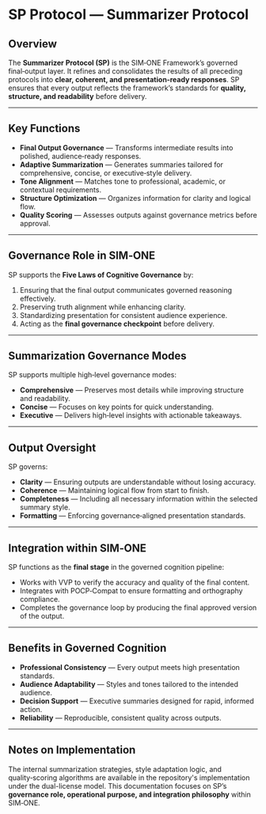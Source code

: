 # SP Protocol — Summarizer Protocol

## Overview

The **Summarizer Protocol (SP)** is the SIM‑ONE Framework’s governed final‑output layer.
It refines and consolidates the results of all preceding protocols into **clear, coherent, and presentation‑ready responses**.
SP ensures that every output reflects the framework’s standards for **quality, structure, and readability** before delivery.

---

## Key Functions

* **Final Output Governance** — Transforms intermediate results into polished, audience‑ready responses.
* **Adaptive Summarization** — Generates summaries tailored for comprehensive, concise, or executive‑style delivery.
* **Tone Alignment** — Matches tone to professional, academic, or contextual requirements.
* **Structure Optimization** — Organizes information for clarity and logical flow.
* **Quality Scoring** — Assesses outputs against governance metrics before approval.

---

## Governance Role in SIM‑ONE

SP supports the **Five Laws of Cognitive Governance** by:

1. Ensuring that the final output communicates governed reasoning effectively.
2. Preserving truth alignment while enhancing clarity.
3. Standardizing presentation for consistent audience experience.
4. Acting as the **final governance checkpoint** before delivery.

---

## Summarization Governance Modes

SP supports multiple high‑level governance modes:

* **Comprehensive** — Preserves most details while improving structure and readability.
* **Concise** — Focuses on key points for quick understanding.
* **Executive** — Delivers high‑level insights with actionable takeaways.

---

## Output Oversight

SP governs:

* **Clarity** — Ensuring outputs are understandable without losing accuracy.
* **Coherence** — Maintaining logical flow from start to finish.
* **Completeness** — Including all necessary information within the selected summary style.
* **Formatting** — Enforcing governance‑aligned presentation standards.

---

## Integration within SIM‑ONE

SP functions as the **final stage** in the governed cognition pipeline:

* Works with VVP to verify the accuracy and quality of the final content.
* Integrates with POCP‑Compat to ensure formatting and orthography compliance.
* Completes the governance loop by producing the final approved version of the output.

---

## Benefits in Governed Cognition

* **Professional Consistency** — Every output meets high presentation standards.
* **Audience Adaptability** — Styles and tones tailored to the intended audience.
* **Decision Support** — Executive summaries designed for rapid, informed action.
* **Reliability** — Reproducible, consistent quality across outputs.

---

## Notes on Implementation

The internal summarization strategies, style adaptation logic, and quality‑scoring algorithms are available in the repository's implementation under the dual-license model.
This documentation focuses on SP’s **governance role, operational purpose, and integration philosophy** within SIM‑ONE.

